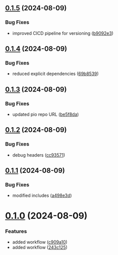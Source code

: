 ## [0.1.5](https://github.com/ErikMeinders/esp32_switchbot_api/compare/v0.1.4...v0.1.5) (2024-08-09)


### Bug Fixes

* improved CICD pipeline for versioning ([b9092e3](https://github.com/ErikMeinders/esp32_switchbot_api/commit/b9092e31c3fde0290c131e6c1a2f9397d2075cc7))

## [0.1.4](https://github.com/ErikMeinders/esp32_switchbot_api/compare/v0.1.3...v0.1.4) (2024-08-09)


### Bug Fixes

* reduced explicit dependencies ([69b8539](https://github.com/ErikMeinders/esp32_switchbot_api/commit/69b85397988c131584ded29b5c30dddc06441fd7))

## [0.1.3](https://github.com/ErikMeinders/esp32_switchbot_api/compare/v0.1.2...v0.1.3) (2024-08-09)


### Bug Fixes

* updated pio repo URL ([be5f8da](https://github.com/ErikMeinders/esp32_switchbot_api/commit/be5f8da4c25867761247f8ee217b4b68e83d4b73))

## [0.1.2](https://github.com/ErikMeinders/esp32_switchbot_api/compare/v0.1.1...v0.1.2) (2024-08-09)


### Bug Fixes

* debug headers ([cc93571](https://github.com/ErikMeinders/esp32_switchbot_api/commit/cc935712402776d5878f76663865b6254d64014c))

## [0.1.1](https://github.com/ErikMeinders/esp32_switchbot_api/compare/v0.1.0...v0.1.1) (2024-08-09)


### Bug Fixes

* modified includes ([a498e3d](https://github.com/ErikMeinders/esp32_switchbot_api/commit/a498e3db20df9dd02a254b243fd47b193de7b0d7))

# [0.1.0](https://github.com/ErikMeinders/esp32_switchbot_api/compare/v0.0.0...v0.1.0) (2024-08-09)


### Features

* added workflow ([c909a10](https://github.com/ErikMeinders/esp32_switchbot_api/commit/c909a109ea1f30d2555b982098f7e983846755a7))
* added workflow ([243c125](https://github.com/ErikMeinders/esp32_switchbot_api/commit/243c125bb0cfe40261519cfb817d536eeab17c5e))
